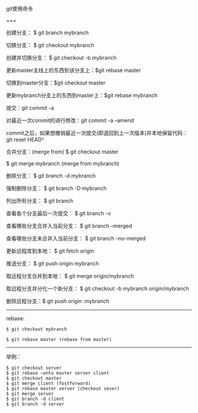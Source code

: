git使用命令

===

创建分支： $ git branch mybranch

切换分支： $ git checkout mybranch

创建并切换分支： $ git checkout -b mybranch

更新master主线上的东西到该分支上：$git rebase master

切换到master分支：$git checkout master

更新mybranch分支上的东西到master上：$git rebase mybranch

提交：git commit -a

对最近一次commit的进行修改：git commit -a –amend

commit之后，如果想撤销最近一次提交(即退回到上一次版本)并本地保留代码：git reset HEAD^

合并分支：(merge from) $ git checkout master

$ git merge mybranch (merge from mybranch)

删除分支： $ git branch -d mybranch

强制删除分支： $ git branch -D mybranch

列出所有分支： $ git branch

查看各个分支最后一次提交： $ git branch -v

查看哪些分支合并入当前分支： $ git branch –merged

查看哪些分支未合并入当前分支： $ git branch –no-merged

更新远程库到本地： $ git fetch origin

推送分支： $ git push origin mybranch

取远程分支合并到本地： $ git merge origin/mybranch

取远程分支并分化一个新分支： $ git checkout -b mybranch origin/mybranch

删除远程分支：$ git push origin :mybranch

---

rebase:

	$ git checkout mybranch

	$ git rebase master (rebase from master)

---

举例：

	$ git checkout server
	$ git rebase –onto master server client
	$ git checkout master
	$ git merge client (fostforward)
	$ git rebase master server (checkout sever)
	$ git merge server
	$ git branch -d client
	$ git branch -d server